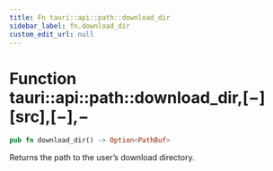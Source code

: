 ```yaml
---
title: Fn tauri::api::path::download_dir
sidebar_label: fn.download_dir
custom_edit_url: null
---
```


# Function tauri::api::path::download_dir,\[−]\[src],\[−],−

```rs
pub fn download_dir() -> Option<PathBuf>
```

Returns the path to the user’s download directory.
